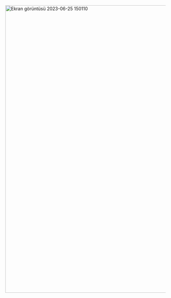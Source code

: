 <img width="900" alt="Ekran görüntüsü 2023-06-25 150110" src="https://github.com/Kaano1/LeetCode/assets/89842738/5f07b3ff-2478-42b6-8167-c6c1e1ced83b">
